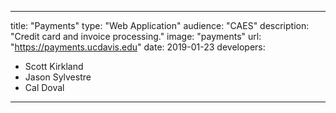 ---

title: "Payments"
type: "Web Application"
audience: "CAES"
description: "Credit card and invoice processing."
image: "payments"
url: "https://payments.ucdavis.edu"
date: 2019-01-23
developers:

- Scott Kirkland
- Jason Sylvestre
- Cal Doval

---